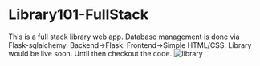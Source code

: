 # Library101-FullStack
This is a full stack library web app. Database management is done via Flask-sqlalchemy. Backend->Flask. Frontend->Simple HTML/CSS.
Library would be live soon.
Until then checkout the code.
![library](https://user-images.githubusercontent.com/72384882/116003021-f59c8180-a619-11eb-9b23-676f45284f4e.jpg)
